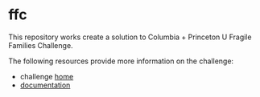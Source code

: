# ffc

This repository works create a solution to Columbia + Princeton U Fragile Families Challenge.

The following resources provide more information on the challenge:

* challenge [home](http://www.fragilefamilieschallenge.org/)
* [documentation](http://www.fragilefamilies.princeton.edu/documentation)
